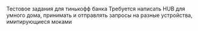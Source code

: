 Тестовое задания для тинькофф банка
Требуется написать HUB для умного дома, принимать и отправлять запросы на разные устройства, имитирующиеся моками
